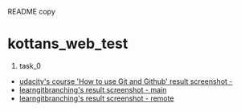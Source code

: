 README copy
# kottans_web_test
1. task_0
 * [udacity's course 'How to use Git and Github' result screenshot - ](https://github.com/nsmallbug/kottans_web_test/blob/master/task_0/udacity_git.png)
 * [learngitbranching's result screenshot - main](https://github.com/nsmallbug/kottans_web_test/blob/master/task_0/learngitbranching_main.png)
 * [learngitbranching's result screenshot - remote](https://github.com/nsmallbug/kottans_web_test/blob/master/task_0/learngitbranching_remote.png)

